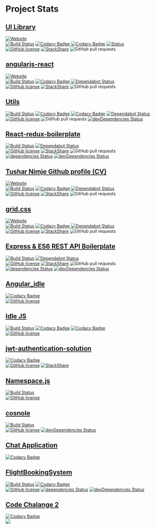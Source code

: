 # Project Stats

## [UI Library](https://github.com/nimjetushar/ui-lib)

[![Website](https://img.shields.io/website-up-down-green-red/https/shields.io.svg?label=my-website)](https://nimjetushar.github.io/ui-lib/)
<br/>
[![Build Status](https://semaphoreci.com/api/v1/nimjetushar/ui-lib/branches/master/shields_badge.svg)](https://semaphoreci.com/nimjetushar/ui-lib)
[![Codacy Badge](https://api.codacy.com/project/badge/Grade/2f3503831efb41fe9e5cde24acd60be7)](https://www.codacy.com/app/tushar/ui-lib?utm_source=github.com&amp;utm_medium=referral&amp;utm_content=nimjetushar/ui-lib&amp;utm_campaign=Badge_Grade)
[![Codacy Badge](https://api.codacy.com/project/badge/Coverage/2f3503831efb41fe9e5cde24acd60be7)](https://www.codacy.com/app/tushar/ui-lib?utm_source=github.com&utm_medium=referral&utm_content=nimjetushar/ui-lib&utm_campaign=Badge_Coverage)
[![Status](https://api.dependabot.com/badges/status?host=github&repo=nimjetushar/ui-lib)](https://dependabot.com)
<br/>
[![GitHub license](https://img.shields.io/github/license/nimjetushar/ui-lib.svg)](https://github.com/nimjetushar/ui-lib/blob/master/LICENSE)
[![StackShare](https://img.shields.io/badge/tech-stack-0690fa.svg?style=flat)](https://stackshare.io/nimjetushar/ui-library)
![GitHub pull requests](https://img.shields.io/github/issues-pr/nimjetushar/ui-library.svg)

## [angularjs-react](https://github.com/nimjetushar/angularjs-react)

[![Website](https://img.shields.io/website-up-down-green-red/https/shields.io.svg?label=my-website)](https://nimjetushar.github.io/angularjs-react/)
<br/>
[![Build Status](https://semaphoreci.com/api/v1/nimjetushar/angularjs-react/branches/master/shields_badge.svg)](https://semaphoreci.com/nimjetushar/angularjs-react)
[![Codacy Badge](https://api.codacy.com/project/badge/Grade/9ef9fd1b6102481597e7e3b5c9e0a3dd)](https://www.codacy.com/app/tushar/angularjs-react?utm_source=github.com&amp;utm_medium=referral&amp;utm_content=nimjetushar/angularjs-react&amp;utm_campaign=Badge_Grade)
[![Dependabot Status](https://api.dependabot.com/badges/status?host=github&repo=nimjetushar/angularjs-react)](https://dependabot.com)
<br/>
[![GitHub license](https://img.shields.io/github/license/nimjetushar/angularjs-react.svg)](https://github.com/nimjetushar/angularjs-react/blob/master/LICENSE)
[![StackShare](https://img.shields.io/badge/tech-stack-0690fa.svg?style=flat)](https://stackshare.io/nimjetushar/angularjs-react)
![GitHub pull requests](https://img.shields.io/github/issues-pr/nimjetushar/angularjs-react.svg)

## [Utils](https://github.com/nimjetushar/Utils)

[![Build Status](https://semaphoreci.com/api/v1/nimjetushar/utils/branches/master/shields_badge.svg)](https://semaphoreci.com/nimjetushar/utils)
[![Codacy Badge](https://api.codacy.com/project/badge/Grade/86a61b646ab041c0b64e502b3d8be7a7)](https://www.codacy.com/app/tushar/Utils?utm_source=github.com&utm_medium=referral&utm_content=nimjetushar/Utils&utm_campaign=Badge_Grade)
[![Codacy Badge](https://api.codacy.com/project/badge/Coverage/86a61b646ab041c0b64e502b3d8be7a7)](https://www.codacy.com/app/tushar/Utils?utm_source=github.com&utm_medium=referral&utm_content=nimjetushar/Utils&utm_campaign=Badge_Coverage)
[![Dependabot Status](https://api.dependabot.com/badges/status?host=github&repo=nimjetushar/Utils)](https://dependabot.com)
<br/>
[![GitHub license](https://img.shields.io/github/license/nimjetushar/Utils.svg?style=popout)](https://github.com/nimjetushar/Utils/blob/master/LICENSE)
![GitHub pull requests](https://img.shields.io/github/issues-pr/nimjetushar/Utils.svg)
[![devDependencies Status](https://david-dm.org/nimjetushar/utils/dev-status.svg)](https://david-dm.org/nimjetushar/utils?type=dev)

## [React-redux-boilerplate](https://github.com/nimjetushar/React-redux-boilerplate)

[![Build Status](https://semaphoreci.com/api/v1/nimjetushar/react-redux-boilerplate/branches/master/shields_badge.svg)](https://semaphoreci.com/nimjetushar/react-redux-boilerplate)
[![Dependabot Status](https://api.dependabot.com/badges/status?host=github&repo=nimjetushar/React-redux-boilerplate)](https://dependabot.com)
<br/>
[![GitHub license](https://img.shields.io/github/license/nimjetushar/React-redux-boilerplate.svg)](https://github.com/nimjetushar/React-redux-boilerplate/blob/master/LICENSE)
[![StackShare](https://img.shields.io/badge/tech-stack-0690fa.svg?style=flat)](https://stackshare.io/nimjetushar/react-redux-boilerplate)
![GitHub pull requests](https://img.shields.io/github/issues-pr/nimjetushar/React-redux-boilerplate.svg)
[![dependencies Status](https://david-dm.org/nimjetushar/React-redux-boilerplate/status.svg)](https://david-dm.org/nimjetushar/React-redux-boilerplate)
[![devDependencies Status](https://david-dm.org/nimjetushar/React-redux-boilerplate/dev-status.svg)](https://david-dm.org/nimjetushar/React-redux-boilerplate?type=dev)

## [Tushar Nimje Github profile (CV)](https://github.com/nimjetushar/nimjetushar.github.io)

[![Website](https://img.shields.io/website-up-down-green-red/http/shields.io.svg?label=my-website)](https://nimjetushar.github.io)
<br/>
[![Build Status](https://semaphoreci.com/api/v1/nimjetushar/nimjetushar-github-io/branches/master/shields_badge.svg)](https://semaphoreci.com/nimjetushar/nimjetushar-github-io)
[![Codacy Badge](https://api.codacy.com/project/badge/Grade/ab1ac0cd0d204f989c95928b39bed6cf)](https://www.codacy.com/app/tushar/nimjetushar.github.io?utm_source=github.com&amp;utm_medium=referral&amp;utm_content=nimjetushar/nimjetushar.github.io&amp;utm_campaign=Badge_Grade)
[![Dependabot Status](https://api.dependabot.com/badges/status?host=github&repo=nimjetushar/nimjetushar.github.io)](https://dependabot.com)
<br/>
[![GitHub license](https://img.shields.io/github/license/nimjetushar/nimjetushar.github.io.svg)](https://github.com/nimjetushar/nimjetushar.github.io/blob/master/LICENSE)
[![StackShare](https://img.shields.io/badge/tech-stack-0690fa.svg?style=flat)](https://stackshare.io/nimjetushar/nimjetushar-github-io)
![GitHub pull requests](https://img.shields.io/github/issues-pr/nimjetushar/nimjetushar-github-io.svg)

## [grid.css](https://github.com/nimjetushar/grid-css)

[![Website](https://img.shields.io/website-up-down-green-red/https/shields.io.svg?label=my-website)](https://nimjetushar.github.io/grid-css/)
<br/>
[![Build Status](https://semaphoreci.com/api/v1/nimjetushar/grid-css/branches/master/shields_badge.svg)](https://semaphoreci.com/nimjetushar/grid-css)
[![Codacy Badge](https://api.codacy.com/project/badge/Grade/200ab1bddb7641ae8a9c35b4389382ef)](https://www.codacy.com/app/tushar/grid-css?utm_source=github.com&amp;utm_medium=referral&amp;utm_content=nimjetushar/grid-css&amp;utm_campaign=Badge_Grade)
[![Dependabot Status](https://api.dependabot.com/badges/status?host=github&repo=nimjetushar/grid-css)](https://dependabot.com)
<br/>
[![GitHub license](https://img.shields.io/github/license/nimjetushar/grid-css.svg)](https://github.com/nimjetushar/grid-css/blob/master/LICENSE) 
[![StackShare](https://img.shields.io/badge/tech-stack-0690fa.svg?style=flat)](https://stackshare.io/nimjetushar/grid-css)
![GitHub pull requests](https://img.shields.io/github/issues-pr/nimjetushar/grid-css.svg)

## [Express & ES6 REST API Boilerplate](https://github.com/nimjetushar/express-es6-rest-api)

[![Build Status](https://semaphoreci.com/api/v1/nimjetushar/express-es6-rest-api/branches/master/shields_badge.svg)](https://semaphoreci.com/nimjetushar/express-es6-rest-api)
[![Dependabot Status](https://api.dependabot.com/badges/status?host=github&repo=nimjetushar/express-es6-rest-api)](https://dependabot.com)
<br/>
[![GitHub license](https://img.shields.io/github/license/nimjetushar/express-es6-rest-api.svg)](https://github.com/nimjetushar/express-es6-rest-api/blob/master/LICENSE)
[![StackShare](https://img.shields.io/badge/tech-stack-0690fa.svg?style=flat)](https://stackshare.io/nimjetushar/express-es6-rest-api)
![GitHub pull requests](https://img.shields.io/github/issues-pr/nimjetushar/express-es6-rest-api.svg)
[![dependencies Status](https://david-dm.org/nimjetushar/express-es6-rest-api/status.svg)](https://david-dm.org/nimjetushar/express-es6-rest-api)
[![devDependencies Status](https://david-dm.org/nimjetushar/express-es6-rest-api/dev-status.svg)](https://david-dm.org/nimjetushar/express-es6-rest-api?type=dev)

## [Angular_idle](https://github.com/nimjetushar/Angular_idle)

[![Codacy Badge](https://api.codacy.com/project/badge/Grade/94f190553d604a3895b999cb82e2622b)](https://www.codacy.com/app/tushar/Angular_idle?utm_source=github.com&amp;utm_medium=referral&amp;utm_content=nimjetushar/Angular_idle&amp;utm_campaign=Badge_Grade)
<br/>
[![GitHub license](https://img.shields.io/github/license/nimjetushar/Angular_idle.svg)](https://github.com/nimjetushar/Angular_idle/blob/master/LICENSE)

## [Idle JS](https://github.com/nimjetushar/idle.js)

[![Build Status](https://travis-ci.com/nimjetushar/idle.js.svg?branch=master)](https://travis-ci.com/nimjetushar/idle.js)
[![Codacy Badge](https://api.codacy.com/project/badge/Grade/dd702ab0b3b44834ad7c7d9f65c64d99)](https://www.codacy.com/app/tushar/idle.js?utm_source=github.com&amp;utm_medium=referral&amp;utm_content=nimjetushar/idle.js&amp;utm_campaign=Badge_Grade)
[![Codacy Badge](https://api.codacy.com/project/badge/Coverage/dd702ab0b3b44834ad7c7d9f65c64d99)](https://www.codacy.com/app/tushar/idle.js?utm_source=github.com&utm_medium=referral&utm_content=nimjetushar/idle.js&utm_campaign=Badge_Coverage)
<br/>
[![GitHub license](https://img.shields.io/github/license/nimjetushar/idle.js.svg)](https://github.com/nimjetushar/idle.js/blob/master/LICENSE)

## [jwt-authentication-solution](https://github.com/nimjetushar/jwt-authentication-solution)

[![Codacy Badge](https://api.codacy.com/project/badge/Grade/37a5a6dcf7f84a6ba3a7b4c379b40b65)](https://www.codacy.com/app/tushar/jwt-authentication-solution?utm_source=github.com&amp;utm_medium=referral&amp;utm_content=nimjetushar/jwt-authentication-solution&amp;utm_campaign=Badge_Grade)
<br/>
[![GitHub license](https://img.shields.io/github/license/nimjetushar/jwt-authentication-solution.svg)](https://github.com/nimjetushar/jwt-authentication-solution/blob/master/LICENSE)
[![StackShare](https://img.shields.io/badge/tech-stack-0690fa.svg?style=flat)](https://stackshare.io/nimjetushar/jwt-authentication-solution)

## [Namespace.js](https://github.com/nimjetushar/Namespace.js)

[![Build Status](https://travis-ci.com/nimjetushar/Namespace.js.svg?branch=master)](https://travis-ci.com/nimjetushar/Namespace.js)
<br/>
[![GitHub license](https://img.shields.io/github/license/nimjetushar/Namespace.js.svg)](https://github.com/nimjetushar/Namespace.js/blob/master/LICENSE)

## [cosnole](https://github.com/nimjetushar/cosnole)

[![Build Status](https://travis-ci.com/nimjetushar/cosnole.svg?branch=master)](https://travis-ci.com/nimjetushar/cosnole)
<br/>
[![GitHub license](https://img.shields.io/github/license/nimjetushar/cosnole.svg)](https://github.com/nimjetushar/cosnole/blob/master/LICENSE)
[![devDependencies Status](https://david-dm.org/nimjetushar/cosnole/dev-status.svg)](https://david-dm.org/nimjetushar/cosnole?type=dev)

## [Chat Application](https://github.com/nimjetushar/chat-application)

[![Codacy Badge](https://api.codacy.com/project/badge/Grade/98f13e505c98450885e84191afb5959b)](https://www.codacy.com/app/tushar/chat-bot?utm_source=github.com&amp;utm_medium=referral&amp;utm_content=nimjetushar/chat-bot&amp;utm_campaign=Badge_Grade)

## [FlightBookingSystem](https://github.com/nimjetushar/code-challenge1)

[![Build Status](https://semaphoreci.com/api/v1/nimjetushar/code-challenge1/branches/master/shields_badge.svg)](https://semaphoreci.com/nimjetushar/code-challenge1)
[![Codacy Badge](https://api.codacy.com/project/badge/Grade/a88d2cc964cb4a7db929b5278dcaaff5)](https://www.codacy.com/app/tushar/code-challenge1?utm_source=github.com&amp;utm_medium=referral&amp;utm_content=nimjetushar/code-challenge1&amp;utm_campaign=Badge_Grade)
<br/>
[![GitHub license](https://img.shields.io/github/license/nimjetushar/code-challenge1.svg)](https://github.com/nimjetushar/code-challenge1/blob/master/LICENSE)
[![dependencies Status](https://david-dm.org/nimjetushar/code-challenge1/status.svg)](https://david-dm.org/nimjetushar/code-challenge1)
[![devDependencies Status](https://david-dm.org/nimjetushar/code-challenge1/dev-status.svg)](https://david-dm.org/nimjetushar/code-challenge1?type=dev)

## [Code Chalange 2](https://github.com/nimjetushar/code-challenge2)

[![Codacy Badge](https://api.codacy.com/project/badge/Grade/0902a0655cac46bb81b27a0679232c2e)](https://www.codacy.com/app/tushar/code-challenge2?utm_source=github.com&amp;utm_medium=referral&amp;utm_content=nimjetushar/code-challenge2&amp;utm_campaign=Badge_Grade)
<br/>
![](https://img.shields.io/github/license/nimjetushar/code-challenge2.svg)

